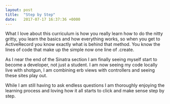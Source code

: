 ```yaml
---
layout: post
title:  "Step by Step"
date:   2017-07-17 16:37:36 +0000
---
```



What I love about this curriculum is how you really learn how to do the nitty gritty, you learn the basics and how everything works, so when you get to ActiveRecord you know exactly what is behind that method. You know the lines of code that make up the simple now one line of .create. 

As I near the end of the Sinatra section I am finally seeing myself start to become a developer, not just a student. I am now seeing my code locally live with shotgun, I am combining erb views with controllers and seeing these sites play out.
 
While I am still having to ask endless questions I am thoroughly enjoying the learning process and loving how it all starts to click and make sense step by step.

